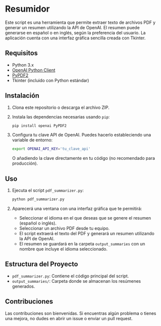 # Resumidor

Este script es una herramienta que permite extraer texto de archivos PDF y generar un resumen utilizando la API de OpenAI. El resumen puede generarse en español o en inglés, según la preferencia del usuario. La aplicación cuenta con una interfaz gráfica sencilla creada con Tkinter.

## Requisitos

- Python 3.x
- [OpenAI Python Client](https://pypi.org/project/openai/)
- [PyPDF2](https://pypi.org/project/PyPDF2/)
- Tkinter (incluido con Python estándar)

## Instalación

1. Clona este repositorio o descarga el archivo ZIP.

2. Instala las dependencias necesarias usando `pip`:

    ```bash
    pip install openai PyPDF2
    ```

3. Configura tu clave API de OpenAI. Puedes hacerlo estableciendo una variable de entorno:

    ```bash
    export OPENAI_API_KEY='tu_clave_api'
    ```

    O añadiendo la clave directamente en tu código (no recomendado para producción).

## Uso

1. Ejecuta el script `pdf_summarizer.py`:

    ```bash
    python pdf_summarizer.py
    ```

2. Aparecerá una ventana con una interfaz gráfica que te permitirá:

    - Seleccionar el idioma en el que deseas que se genere el resumen (español o inglés).
    - Seleccionar un archivo PDF desde tu equipo.
    - El script extraerá el texto del PDF y generará un resumen utilizando la API de OpenAI.
    - El resumen se guardará en la carpeta `output_summaries` con un nombre que incluye el idioma seleccionado.

## Estructura del Proyecto

- `pdf_summarizer.py`: Contiene el código principal del script.
- `output_summaries/`: Carpeta donde se almacenan los resúmenes generados.

## Contribuciones

Las contribuciones son bienvenidas. Si encuentras algún problema o tienes una mejora, no dudes en abrir un issue o enviar un pull request.
